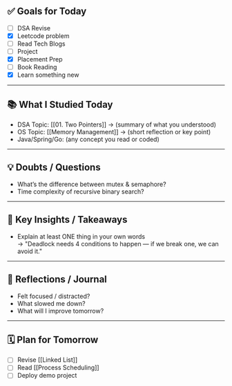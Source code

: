 ## ✅ Goals for Today 
- [ ] DSA Revise 
- [x] Leetcode problem
- [ ] Read Tech Blogs 
- [ ] Project
- [x] Placement Prep
- [ ] Book Reading
- [x] Learn something new

---

## 📚 What I Studied Today
- DSA Topic: [[01. Two Pointers]] → (summary of what you understood)
- OS Topic: [[Memory Management]] → (short reflection or key point)
- Java/Spring/Go: (any concept you read or coded)

---

## 💡 Doubts / Questions
- What’s the difference between mutex & semaphore?
- Time complexity of recursive binary search?

---

## 🧠 Key Insights / Takeaways
- Explain at least ONE thing in your own words  
  → "Deadlock needs 4 conditions to happen — if we break one, we can avoid it."

---
## 💬 Reflections / Journal
- Felt focused / distracted?
- What slowed me down?
- What will I improve tomorrow?
---
## 🗓️ Plan for Tomorrow
- [ ] Revise [[Linked List]]
- [ ] Read [[Process Scheduling]]
- [ ] Deploy demo project
